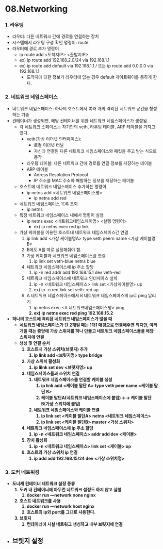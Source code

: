 # 08.Networking

### 1. 라우팅

- 라우터: 다른 네트워크 간에 경로를 연결하는 장치
- 시스템에서 라우팅 구성 확인 명령어: route
- 라우터에 경로 추가 명령어
    - ip route add <도착지IP> <출발지IP>
    - ex) ip route add 192.168.2.0/24 via 192.168.1.1
    - ex) ip route add default via 192.168.1.1 / 또는 ip route add 0.0.0.0 via 192.168.1.1
        - 도착지에 대한 정보가 라우터에 없는 경우 default 게이트웨이를 통하게 한다.

### 2. 네트워크 네임스페이스

- 네트워크 네임스페이스: 하나의 호스트에서 여러 개의 격리된 네트워크 공간을 형성하는 기술
- 컨테이너가 생성되면, 해당 컨테이너를 위한 네트워크 네임스페이스가 생성됨.
    - 각 네트워크 스페이스는 자기만의 veth, 라우팅 테이블, ARP 테이블을 가지고 있다.
        - veth(가상 이더넷 인터페이스):
            - 로컬 이더넷 터널
            - 자신과 연결된 다른 네트워크 네임스페이스와 패킷을 주고 받는 식으로 동작
        - 라우팅 테이블: 다른 네트워크 간에 경로를 연결 정보를 저장하는 테이블
        - ARP 테이블
            - Adress Resolution Protocol
            - IP 주소를 MAC 주소와 매칭하는 정보를 저장하는 테이블
    - 호스트에 네트워크 네임스페이스 추가하는 명령어
        - ip netns add <네트워크 네임스페이스명>
            - ip netns add red
    - 네트워크 네임스페이스 목록 조회
        - ip netns
    - 특정 네트워크 네임스페이스 내에서 명령어 실행
        - ip netns exec <네트워크네임스페이명> <실행 명령어>
            - ex) ip netns exec red ip link
    - 가상 케이블을 이용한 호스트내 네트워크 네임스페이스간 연결
        1. ip link add <가상 케이블명A> type veth peern name <가상 케이블명B>
        2. B에도 A를 따로 설정해줘야 함.
        3. 가상 케이블과 네크워크 네임스페이스를 연결
            1. ip link set veth-blue netns blue
        4. 네트워크 네임스페이스에 ip 주소 할당
            1. ip -n red addr add 192.168.15.1 dev veth-red
        5. 네트워크 네임스페이스에 네트워크 인터페이스 설치
            1. ip -n <네트워크 네임스페이스> link set <가상케이블명> up
            2. ex) ip -n red link set veth-red up
        6. A 네트워크 네임스페이스에서 B 네트워크 네임스페이스의 ip로 ping 날리기
            1. ip netns exec <A 네트워크네임스페이스명> ping <B ip>
            2. ex) ip netns exec red ping 192.168.15.2
- 하나의 호스트에 격리된 네트워크 네임스페이스가 많을 때
    - 네트워크 네임스페이스가 단 2개일 때는 1대1 매핑으로 연결해주면 되지만, 여러개일 때는 중앙에 가상 스위치를 하나 만들고 네트워크 네임스페이스들을 해당 스위치에 연결
    - 생성 및 연결 순서
        1. 호스트내 가상 스위치(브릿지) 추가
            1. ip link add <브릿지명> type bridge
        2. 가상 스위치 활성화
            1. ip lilnk set dev <브릿지명> up
        3. 네임스페이스들과 스위치 연결
            1. 네트워크 네임스페이스를 연결할 케이블 생성
                1. ip link add <케이블 말단 A> type veth peer name <케이블 말단 B>
                2. 케이블 말단A(네트워크 네임스페이스에 붙임) ←→ 케이블 말단B(가상 스위치에 붙임)
            2. 네트워크 네임스페이스와 케이블 연결
                1. ip link set <케이블 말단A> netns <네트워크 네임스페이스>
                2. ip link set <케이블 말단B> master <가상 스위치>
        4. 네트워크 네임스페이스에 ip 주소 할당
            1. ip -n <네트워크 네임스페이스> addr add <ip> dev <케이블>
        5. 장치 활성화
            1. ip -n <네트워크 네임스페이스> link set <케이블> up
        6. 호스트와 가상 스위치 ip 연결
            1. ip add add 192.168.15/24 dev <가상 스위치명>
    

### 3. 도커 네트워킹

- 도너캐 컨테이너 네트워크 설정 종류
    1. 도커 내 컨테이너에 아무런 네트워크 설정도 하지 않고 실행
        1. docker run —network none nginx
    2. 호스트 네트워크를 사용
        1. docker run —network host nginx
        2. 호스트의 ip와 port를 그대로 사용한다.
    3. 브릿지
        1. 컨테이너에 사설 네트워크 생성하고 내부 브릿지에 연결
- 브릿지 설정
    -